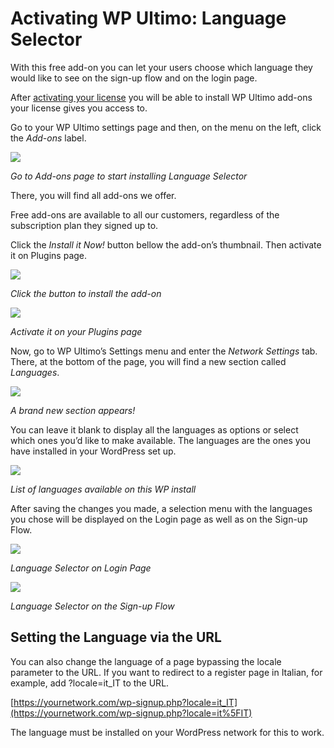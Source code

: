 # Activating WP Ultimo: Language Selector

With this free add-on you can let your users choose which language they would like to see on the sign-up flow and on the login page.

After [activating your license](1677127280-how-do-i-activate-wp-ultimo-using-my-license-key.html) you will be able to install WP Ultimo add-ons your license gives you access to.

Go to your WP Ultimo settings page and then, on the menu on the left, click the _Add-ons_ label.

![](https://wp-ultimo-space.fra1.cdn.digitaloceanspaces.com/hs-file-rzVqJCVpY1.png)

_Go to Add-ons page to start installing Language Selector_

There, you will find all add-ons we offer.

Free add-ons are available to all our customers, regardless of the subscription plan they signed up to.

Click the _Install it Now!_ button bellow the add-on’s thumbnail. Then activate it on Plugins page.

![](https://wp-ultimo-space.fra1.cdn.digitaloceanspaces.com/hs-file-bJgpO3QvLh.png)

_Click the button to install the add-on_

_![](https://wp-ultimo-space.fra1.cdn.digitaloceanspaces.com/hs-file-P5ogwZKKDy.png)_

_Activate it on your Plugins page_

Now, go to WP Ultimo’s Settings menu and enter the _Network Settings_ tab. There, at the bottom of the page, you will find a new section called _Languages_.

![](https://wp-ultimo-space.fra1.cdn.digitaloceanspaces.com/hs-file-CaH7BHDh50.png)

_A brand new section appears!_

You can leave it blank to display all the languages as options or select which ones you’d like to make available. The languages are the ones you have installed in your WordPress set up.

![](https://wp-ultimo-space.fra1.cdn.digitaloceanspaces.com/hs-file-PGljAd4C24.png)

_List of languages available on this WP install_

After saving the changes you made, a selection menu with the languages you chose will be displayed on the Login page as well as on the Sign-up Flow.

![](https://wp-ultimo-space.fra1.cdn.digitaloceanspaces.com/hs-file-qUnJL7JHxY.png)

_Language Selector on Login Page_

_![](https://wp-ultimo-space.fra1.cdn.digitaloceanspaces.com/hs-file-HnKLDvxuWU.png)_

_Language Selector on the Sign-up Flow_

## Setting the Language via the URL

You can also change the language of a page bypassing the locale parameter to the URL. If you want to redirect to a register page in Italian, for example, add ?locale=it_IT to the URL.

[https://yournetwork.com/wp-signup.php?locale=it_IT](https://yournetwork.com/wp-signup.php?locale=it%5FIT)

The language must be installed on your WordPress network for this to work.
